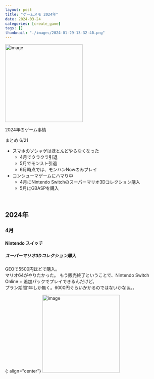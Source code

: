 ```yaml
---
layout: post
title: "ゲームメモ 2024年"
date: 2024-03-24
categories: [create_game]
tags: []
thumbnail: "./images/2024-01-29-13-32-40.png"
---
```


<img src="{{ './images/2024-01-29-13-32-40.png' }}" alt="image" width="250" class="center-image"/>
  
2024年のゲーム事情  
  
まとめ 6/21
- スマホのソシャゲはほとんどやらなくなった
    - 4月でクラクラ引退
    - 5月でモンスト引退
    - 6月時点では、モンハンNowのみプレイ
- コンシューマゲームにハマり中
    - 4月にNintendo Switchのスーパーマリオ3Dコレクション購入
    - 5月にGBASPを購入

<br>

## 2024年
### 4月
#### Nintendo スイッチ
##### スーパーマリオ3Dコレクション購入
GEOで5500円ほどで購入。  
マリオ64がやりたかった。
もう販売終了ということで、Nintendo Switch Online + 追加パックでプレイできるんだけど。  
プラン期間1年しか無く。6000円ぐらいかかるのではないかなぁ。。  

{: align="center"}
<img src="{{ './images/2024-04-12-17-37-58.png' }}" alt="image" width="250"/>
  

